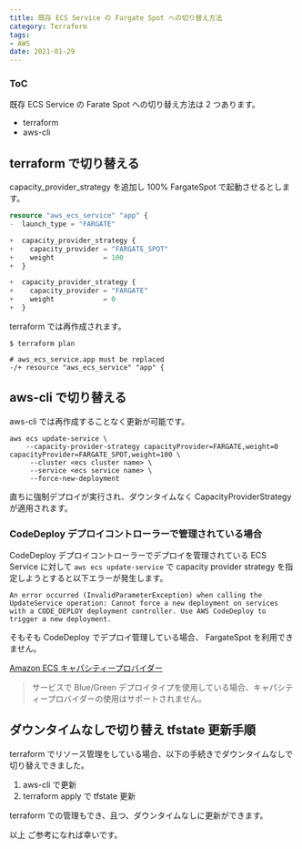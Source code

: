 ```yaml
---
title: 既存 ECS Service の Fargate Spot への切り替え方法
category: Terraform
tags:
- AWS
date: 2021-01-29
---
```


<div class="toc">
<div class="toc-content">
<h3 class="menu-label">ToC</h3>
<!-- toc -->
</div>
</div>

既存 ECS Service の Farate Spot への切り替え方法は 2 つあります。

* terraform
* aws-cli

## terraform で切り替える

capacity_provider_strategy を追加し 100% FargateSpot で起動させるとします。

```ecs_service_app.tf
resource "aws_ecs_service" "app" {
-  launch_type = "FARGATE"

+  capacity_provider_strategy {
+    capacity_provider = "FARGATE_SPOT"
+    weight            = 100
+  }

+  capacity_provider_strategy {
+    capacity_provider = "FARGATE"
+    weight            = 0
+  }
```

terraform では再作成されます。

```
$ terraform plan

# aws_ecs_service.app must be replaced
-/+ resource "aws_ecs_service" "app" {
```

## aws-cli で切り替える

aws-cli では再作成することなく更新が可能です。

```
aws ecs update-service \
	--capacity-provider-strategy capacityProvider=FARGATE,weight=0  capacityProvider=FARGATE_SPOT,weight=100 \
     --cluster <ecs cluster name> \
     --service <ecs service name> \
     --force-new-deployment
```

直ちに強制デプロイが実行され、ダウンタイムなく CapacityProviderStrategy が適用されます。

### CodeDeploy デプロイコントローラーで管理されている場合

CodeDeploy デプロイコントローラーでデプロイを管理されている ECS Service に対して
`aws ecs update-service` で capacity provider strategy を指定しようとすると以下エラーが発生します。

```
An error occurred (InvalidParameterException) when calling the UpdateService operation: Cannot force a new deployment on services with a CODE_DEPLOY deployment controller. Use AWS CodeDeploy to trigger a new deployment.
```

そもそも CodeDeploy でデプロイ管理している場合、 FargateSpot を利用できません。

[Amazon ECS キャパシティープロバイダー](https://docs.aws.amazon.com/ja_jp/AmazonECS/latest/developerguide/cluster-capacity-providers.html)

> サービスで Blue/Green デプロイタイプを使用している場合、キャパシティープロバイダーの使用はサポートされません。


## ダウンタイムなしで切り替え tfstate 更新手順

terraform でリソース管理をしている場合、以下の手続きでダウンタイムなしで切り替えできました。

1. aws-cli で更新
2. terraform apply で tfstate 更新

terraform での管理もでき、且つ、ダウンタイムなしに更新ができます。

以上
ご参考になれば幸いです。
